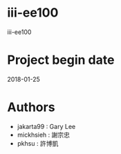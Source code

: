 # iii-ee100
iii-ee100

# Project begin date
2018-01-25

# Authors
* jakarta99 : Gary Lee
* mickhsieh : 謝宗忠
* pkhsu : 許博凱
